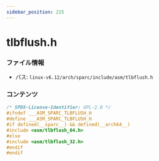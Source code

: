 ```yaml
---
sidebar_position: 215
---
```

# tlbflush.h

### ファイル情報

- パス: `linux-v6.12/arch/sparc/include/asm/tlbflush.h`

### コンテンツ

```h
/* SPDX-License-Identifier: GPL-2.0 */
#ifndef ___ASM_SPARC_TLBFLUSH_H
#define ___ASM_SPARC_TLBFLUSH_H
#if defined(__sparc__) && defined(__arch64__)
#include <asm/tlbflush_64.h>
#else
#include <asm/tlbflush_32.h>
#endif
#endif

```
